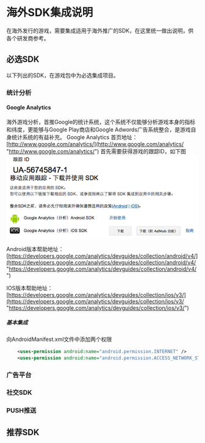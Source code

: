 # 海外SDK集成说明

  在海外发行的游戏，需要集成适用于海外推广的SDK，在这里统一做出说明，供各个研发商参考。

## 必选SDK
  以下列出的SDK，在游戏包中为必选集成项目。
### 统计分析
####   Google Analytics
  海外游戏分析，首推Google的统计系统，这个系统不仅能够分析游戏本身的指标和纬度，更能够与Google Play商店和Google Adwords广告系统整合，是游戏自身统计系统的有益补充。
  Google Analytics 首页地址：[http://www.google.com/analytics/](http://www.google.com/analytics/ "http://www.google.com/analytics/")
  首先需要获得游戏的跟踪ID，如下图
![](DraggedImage.png)

  Android版本帮助地址：[https://developers.google.com/analytics/devguides/collection/android/v4/](https://developers.google.com/analytics/devguides/collection/android/v4/ "https://developers.google.com/analytics/devguides/collection/android/v4/")

  IOS版本帮助地址：[https://developers.google.com/analytics/devguides/collection/ios/v3/](https://developers.google.com/analytics/devguides/collection/ios/v3/ "https://developers.google.com/analytics/devguides/collection/ios/v3/")
#####   基本集成
向AndroidManifest.xml文件中添加两个权限

```xml
	<uses-permission android:name="android.permission.INTERNET" />
	<uses-permission android:name="android.permission.ACCESS_NETWORK_STATE" />~
```


### 广告平台
### 社交SDK
### PUSH推送

## 推荐SDK